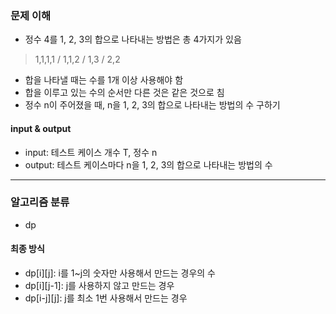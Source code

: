 ### 문제 이해
- 정수 4를 1, 2, 3의 합으로 나타내는 방법은 총 4가지가 있음
> 1,1,1,1 / 1,1,2 / 1,3 / 2,2
- 합을 나타낼 때는 수를 1개 이상 사용해야 함
- 합을 이루고 있는 수의 순서만 다른 것은 같은 것으로 침
- 정수 n이 주어졌을 때, n을 1, 2, 3의 합으로 나타내는 방법의 수 구하기
#### input & output
- input: 테스트 케이스 개수 T, 정수 n
- output: 테스트 케이스마다 n을 1, 2, 3의 합으로 나타내는 방법의 수
---
### 알고리즘 분류
- dp
#### 최종 방식
- dp[i][j]: i를 1~j의 숫자만 사용해서 만드는 경우의 수
- dp[i][j-1]: j를 사용하지 않고 만드는 경우
- dp[i-j][j]: j를 최소 1번 사용해서 만드는 경우